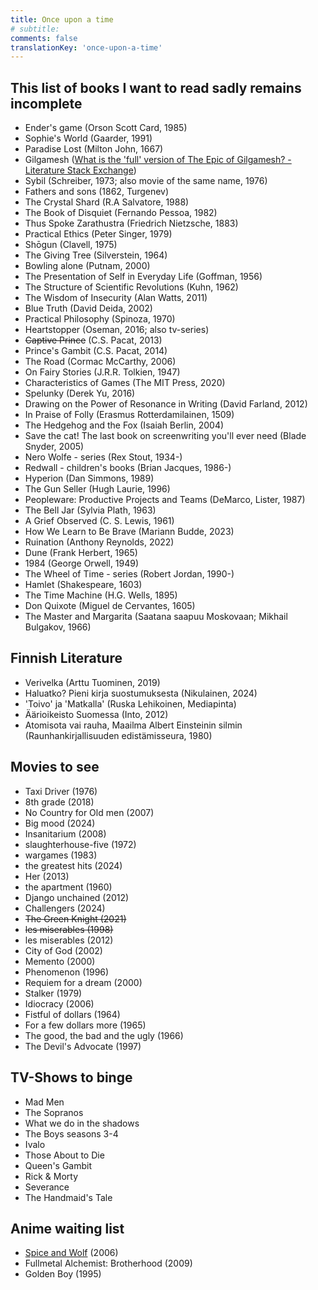```yaml
---
title: Once upon a time
# subtitle:
comments: false
translationKey: 'once-upon-a-time'
---
```






## This list of books I want to read sadly remains incomplete
- Ender's game (Orson Scott Card, 1985)
- Sophie's World (Gaarder, 1991)
- Paradise Lost (Milton John, 1667)
- Gilgamesh ([What is the 'full' version of The Epic of Gilgamesh? - Literature Stack Exchange](https://literature.stackexchange.com/questions/6365/what-is-the-full-version-of-the-epic-of-gilgamesh))
- Sybil (Schreiber, 1973; also movie of the same name, 1976)
- Fathers and sons (1862, Turgenev)
- The Crystal Shard (R.A Salvatore, 1988)
- The Book of Disquiet (Fernando Pessoa, 1982)
- Thus Spoke Zarathustra (Friedrich Nietzsche, 1883)
- Practical Ethics (Peter Singer, 1979)
- Shōgun (Clavell, 1975)
- The Giving Tree (Silverstein, 1964)
- Bowling alone (Putnam, 2000)
- The Presentation of Self in Everyday Life (Goffman, 1956)
- The Structure of Scientific Revolutions (Kuhn, 1962)
- The Wisdom of Insecurity (Alan Watts, 2011)
- Blue Truth (David Deida, 2002)
- Practical Philosophy (Spinoza, 1970)
- Heartstopper (Oseman, 2016; also tv-series)
- ~~Captive Prince~~ (C.S. Pacat, 2013)
- Prince's Gambit (C.S. Pacat, 2014)
- The Road (Cormac McCarthy, 2006)
- On Fairy Stories (J.R.R. Tolkien, 1947)
- Characteristics of Games (The MIT Press, 2020)
- Spelunky (Derek Yu, 2016)
- Drawing on the Power of Resonance in Writing (David Farland, 2012)
- In Praise of Folly (Erasmus Rotterdamilainen, 1509)
- The Hedgehog and the Fox (Isaiah Berlin, 2004)
- Save the cat! The last book on screenwriting you'll ever need (Blade Snyder, 2005)
- Nero Wolfe - series (Rex Stout, 1934-)
- Redwall - children's books (Brian Jacques, 1986-)
- Hyperion (Dan Simmons, 1989)
- The Gun Seller (Hugh Laurie, 1996)
- Peopleware: Productive Projects and Teams (DeMarco, Lister, 1987)
- The Bell Jar (Sylvia Plath, 1963)
- A Grief Observed (C. S. Lewis, 1961)
- How We Learn to Be Brave (Mariann Budde, 2023)
- Ruination (Anthony Reynolds, 2022)
- Dune (Frank Herbert, 1965)
- 1984 (George Orwell, 1949)
- The Wheel of Time - series (Robert Jordan, 1990-)
- Hamlet (Shakespeare, 1603)
- The Time Machine (H.G. Wells, 1895)
- Don Quixote (Miguel de Cervantes, 1605)
- The Master and Margarita (Saatana saapuu Moskovaan; Mikhail Bulgakov, 1966)


## Finnish Literature
- Verivelka (Arttu Tuominen, 2019)
- Haluatko? Pieni kirja suostumuksesta (Nikulainen, 2024)
- 'Toivo' ja 'Matkalla' (Ruska Lehikoinen, Mediapinta)
- Äärioikeisto Suomessa (Into, 2012)
- Atomisota vai rauha, Maailma Albert Einsteinin silmin (Raunhankirjallisuuden edistämisseura, 1980)


## Movies to see
- Taxi Driver (1976)
- 8th grade (2018)
- No Country for Old men (2007)
- Big mood (2024)
- Insanitarium (2008)
- slaughterhouse-five (1972)
- wargames (1983)
- the greatest hits (2024)
- Her (2013)
- the apartment (1960)
- Django unchained (2012)
- Challengers (2024)
- ~~The Green Knight (2021)~~
- ~~les miserables (1998)~~
- les miserables (2012)
- City of God (2002)
- Memento (2000)
- Phenomenon (1996)
- Requiem for a dream (2000)
- Stalker (1979)
- Idiocracy (2006)
- Fistful of dollars (1964)
- For a few dollars more (1965)
- The good, the bad and the ugly (1966)
- The Devil's Advocate (1997)



## TV-Shows to binge
- Mad Men
- The Sopranos
- What we do in the shadows
- The Boys seasons 3-4
- Ivalo
- Those About to Die
- Queen's Gambit
- Rick & Morty
- Severance
- The Handmaid's Tale

## Anime waiting list
- [Spice and Wolf](https://en.wikipedia.org/wiki/Spice_and_Wolf) (2006)
- Fullmetal Alchemist: Brotherhood (2009)
- Golden Boy (1995)